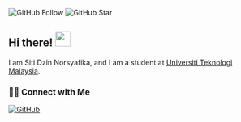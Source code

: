 ![GitHub Follow](https://img.shields.io/github/followers/dzinsyafika97.svg?style=social&label=Follow)
![GitHub Star](https://img.shields.io/github/stars/dzinsyafika97?affiliations=OWNER%2CCOLLABORATOR&style=social&label=Star)

## Hi there! <img src="https://raw.githubusercontent.com/dzinsyafika97/dzinsyafika97/master/img/wave.gif" width="30">

I am Siti Dzin Norsyafika, and I am a student at [Universiti Teknologi Malaysia](https://www.utm.my).

### 🙌🏻 Connect with Me
<p align="left">
    <a href="https://github.com/drshahizan" target="_blank"><img alt="GitHub" src="https://img.shields.io/badge/-@dzinsyafika97-181717?style=flat-square&logo=GitHub&logoColor=white"></a>
 
</p>
  
